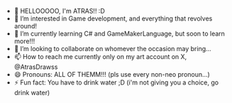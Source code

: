 - 👋 HELLOOOOO, I'm ATRAS!! :D
- 👀 I’m interested in Game development, and everything that revolves around!
- 🌱 I’m currently learning C# and GameMakerLanguage, but soon to learn more!!!
- 💞️ I’m looking to collaborate on whomever the occasion may bring...
- 📫 How to reach me currently only on my art account on X, @AtrasDrawss
- 😄 Pronouns: ALL OF THEMM!!! (pls use every non-neo pronoun...)
- ⚡ Fun fact: You have to drink water ;D (i'm not giving you a choice, go drink water)

<!---
Atras-p/Atras-p is a ✨ special ✨ repository because its `README.md` (this file) appears on your GitHub profile.
You can click the Preview link to take a look at your changes.
--->
